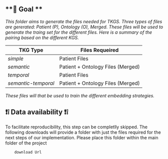 ## **🎯 Goal **
_This folder aims to generate the files needed for TKGS. Three types of files are gererated: Patient (P), Ontology (O), Merged. These files will be used to generate the traing set for the different files. Here is a summary of the pairing based on the different KGS._

| TKG Type | Files Requeired 
|-----------|-----------|
| _simple_ | Patient Files | 
| _semantic_ | Patient + Ontology Files (Merged)| 
| _temporal_ | Patient Files|
| _semantic-temporal_| Patient + Ontology Files (Merged)|

_These files will that be used to train the different embedding strategies._

## **❗️❕ Data availability ❗️❕**

To facilitate reproducibility, this step can be completlly skipped. The following downloads will provide a folder with just the files required for the next steps of our implementation. Please place this folder within the main folder of the project

````python
    download Url
````
